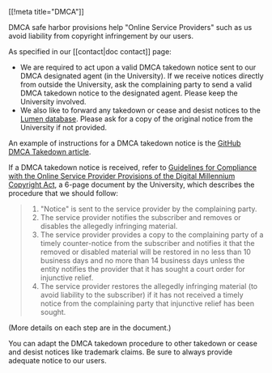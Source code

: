 [[!meta title="DMCA"]]

DMCA safe harbor provisions help "Online Service Providers" such as us
avoid liability from copyright infringement by our users.

As specified in our [[contact|doc contact]] page:

 * We are required to act upon a valid DMCA takedown notice sent to
   our DMCA designated agent (in the University). If we receive notices
   directly from outside the University, ask the complaining party
   to send a valid DMCA takedown notice to the designated agent.
   Please keep the University involved.
 * We also like to forward any takedown or cease and desist notices to
   the [Lumen database](https://lumendatabase.org/). Please ask for
   a copy of the original notice from the University if not provided.

An example of instructions for a DMCA takedown notice is the
[GitHub DMCA Takedown article](https://help.github.com/articles/dmca-takedown).

If a DMCA takedown notice is received, refer to
[Guidelines for Compliance with the Online Service Provider Provisions
of the Digital Millennium Copyright
Act](http://policy.ucop.edu/doc/7000472/DMCA), a 6-page document by the
University, which describes the procedure that we should follow:

 > 1. "Notice" is sent to the service provider by the complaining party.
 > 2. The service provider notifies the subscriber and removes or
 >    disables the allegedly infringing material.
 > 3. The service provider provides a copy to the complaining party of
 >    a timely counter-notice from the subscriber and notifies it that
 >    the removed or disabled material will be restored in no less
 >    than 10 business days and no more than 14 business days unless
 >    the entity notifies the provider that it has sought a court
 >    order for injunctive relief.
 > 4. The service provider restores the allegedly infringing material
 >    (to avoid liability to the subscriber) if it has not received a
 >    timely notice from the complaining party that injunctive relief
 >    has been sought.

(More details on each step are in the document.)

You can adapt the DMCA takedown procedure to other takedown or cease
and desist notices like trademark claims. Be sure to always provide
adequate notice to our users.
